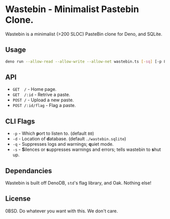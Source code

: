 Wastebin - Minimalist Pastebin Clone.
=====================================
Wastebin is a minimalist (>200 SLOC) PasteBin clone for Deno, and SQLite.

Usage
-----
```sh
deno run --allow-read --allow-write --allow-net wastebin.ts [-sq] [-p 80] [-d './wastebin.sqlite]'
```

API
---
* `GET  /` - Home page.
* `GET  /:id` - Retrive a paste.
* `POST /` - Upload a new paste.
* `POST /:id/flag` - Flag a paste.

CLI Flags
-----------
* `-p` - Which **p**ort to listen to. (default `80`)
* `-d` - Location of **d**atabase. (default `./wastebin.sqlite`)
* `-q` - Suppresses logs and warnings; **q**uiet mode.
* `-s` - **S**ilences or **s**uppresses warnings and errors; tells wastebin to **s**hut up.

Dependancies
------------
Wastebin is built off DenoDB, `std`'s flag library, and Oak. Nothing else!

License
-------
0BSD. Do whatever you want with this. We don't care.

